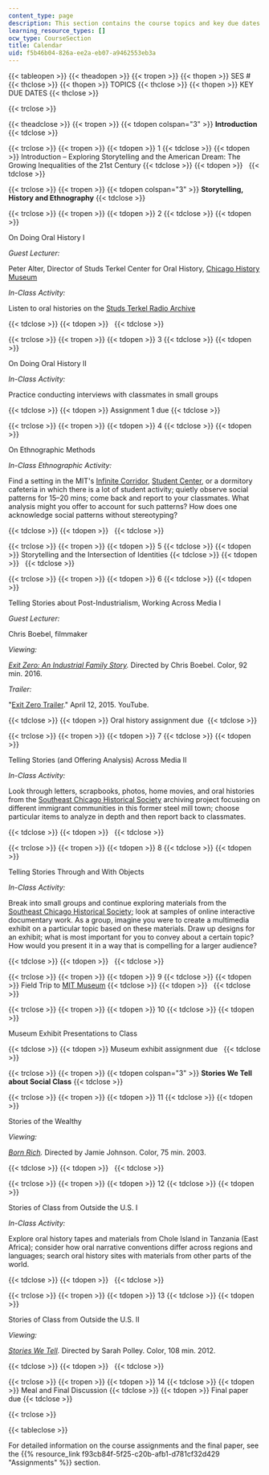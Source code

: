 ```yaml
---
content_type: page
description: This section contains the course topics and key due dates.
learning_resource_types: []
ocw_type: CourseSection
title: Calendar
uid: f5b46b04-826a-ee2a-eb07-a9462553eb3a
---
```


{{< tableopen >}}
{{< theadopen >}}
{{< tropen >}}
{{< thopen >}}
SES #
{{< thclose >}}
{{< thopen >}}
TOPICS
{{< thclose >}}
{{< thopen >}}
KEY DUE DATES
{{< thclose >}}

{{< trclose >}}

{{< theadclose >}}
{{< tropen >}}
{{< tdopen colspan="3" >}}
**Introduction**
{{< tdclose >}}

{{< trclose >}}
{{< tropen >}}
{{< tdopen >}}
1
{{< tdclose >}}
{{< tdopen >}}
Introduction – Exploring Storytelling and the American Dream: The Growing Inequalities of the 21st Century
{{< tdclose >}}
{{< tdopen >}}
 
{{< tdclose >}}

{{< trclose >}}
{{< tropen >}}
{{< tdopen colspan="3" >}}
**Storytelling, History and Ethnography**
{{< tdclose >}}

{{< trclose >}}
{{< tropen >}}
{{< tdopen >}}
2
{{< tdclose >}}
{{< tdopen >}}


On Doing Oral History I

_Guest Lecturer:_ 

Peter Alter, Director of Studs Terkel Center for Oral History, [Chicago History Museum](https://www.chicagohistory.org/studsterkel/)

_In-Class Activity:_

Listen to oral histories on the [Studs Terkel Radio Archive](https://studsterkel.wfmt.com/)


{{< tdclose >}}
{{< tdopen >}}
 
{{< tdclose >}}

{{< trclose >}}
{{< tropen >}}
{{< tdopen >}}
3
{{< tdclose >}}
{{< tdopen >}}


On Doing Oral History II

_In-Class Activity:_

Practice conducting interviews with classmates in small groups


{{< tdclose >}}
{{< tdopen >}}
Assignment 1 due
{{< tdclose >}}

{{< trclose >}}
{{< tropen >}}
{{< tdopen >}}
4
{{< tdclose >}}
{{< tdopen >}}


On Ethnographic Methods

_In-Class Ethnographic Activity:_

Find a setting in the MIT's [Infinite Corridor](https://mitadmissions.org/help/faq/infinite-corridor/), [Student Center](https://studentlife.mit.edu/cac/stratton-student-center), or a dormitory cafeteria in which there is a lot of student activity; quietly observe social patterns for 15–20 mins; come back and report to your classmates. What analysis might you offer to account for such patterns? How does one acknowledge social patterns without stereotyping?


{{< tdclose >}}
{{< tdopen >}}
 
{{< tdclose >}}

{{< trclose >}}
{{< tropen >}}
{{< tdopen >}}
5
{{< tdclose >}}
{{< tdopen >}}
Storytelling and the Intersection of Identities
{{< tdclose >}}
{{< tdopen >}}
 
{{< tdclose >}}

{{< trclose >}}
{{< tropen >}}
{{< tdopen >}}
6
{{< tdclose >}}
{{< tdopen >}}


Telling Stories about Post-Industrialism, Working Across Media I

_Guest Lecturer:_ 

Chris Boebel, filmmaker

_Viewing:_

_[Exit Zero: An Industrial Family Story](http://societyforvisualanthropology.org/mediafestival/exit-zero-industrial-family-story/)._ Directed by Chris Boebel. Color, 92 min. 2016.

_Trailer:_

"[Exit Zero Trailer](https://www.youtube.com/watch?v=2RWNi-NVbMw&feature=youtu.be)." April 12, 2015. YouTube.


{{< tdclose >}}
{{< tdopen >}}
Oral history assignment due 
{{< tdclose >}}

{{< trclose >}}
{{< tropen >}}
{{< tdopen >}}
7
{{< tdclose >}}
{{< tdopen >}}


Telling Stories (and Offering Analysis) Across Media II

_In-Class Activity:_

Look through letters, scrapbooks, photos, home movies, and oral histories from the [Southeast Chicago Historical Society](http://www.pullman-museum.org/ihaccr/sechs.html) archiving project focusing on different immigrant communities in this former steel mill town; choose particular items to analyze in depth and then report back to classmates.


{{< tdclose >}}
{{< tdopen >}}
 
{{< tdclose >}}

{{< trclose >}}
{{< tropen >}}
{{< tdopen >}}
8
{{< tdclose >}}
{{< tdopen >}}


Telling Stories Through and With Objects

_In-Class Activity:_

Break into small groups and continue exploring materials from the [Southeast Chicago Historical Society](http://www.pullman-museum.org/ihaccr/sechs.html); look at samples of online interactive documentary work. As a group, imagine you were to create a multimedia exhibit on a particular topic based on these materials. Draw up designs for an exhibit; what is most important for you to convey about a certain topic? How would you present it in a way that is compelling for a larger audience?


{{< tdclose >}}
{{< tdopen >}}
 
{{< tdclose >}}

{{< trclose >}}
{{< tropen >}}
{{< tdopen >}}
9
{{< tdclose >}}
{{< tdopen >}}
Field Trip to [MIT Museum](https://mitmuseum.mit.edu/)
{{< tdclose >}}
{{< tdopen >}}
 
{{< tdclose >}}

{{< trclose >}}
{{< tropen >}}
{{< tdopen >}}
10
{{< tdclose >}}
{{< tdopen >}}


Museum Exhibit Presentations to Class


{{< tdclose >}}
{{< tdopen >}}
Museum exhibit assignment due  
{{< tdclose >}}

{{< trclose >}}
{{< tropen >}}
{{< tdopen colspan="3" >}}
**Stories We Tell about Social Class**
{{< tdclose >}}

{{< trclose >}}
{{< tropen >}}
{{< tdopen >}}
11
{{< tdclose >}}
{{< tdopen >}}


Stories of the Wealthy

_Viewing:_

_[Born Rich](https://www.imdb.com/title/tt0342143/?ref_=fn_al_tt_1)._ Directed by Jamie Johnson. Color, 75 min. 2003.


{{< tdclose >}}
{{< tdopen >}}
 
{{< tdclose >}}

{{< trclose >}}
{{< tropen >}}
{{< tdopen >}}
12
{{< tdclose >}}
{{< tdopen >}}


Stories of Class from Outside the U.S. I

_In-Class Activity:_

Explore oral history tapes and materials from Chole Island in Tanzania (East Africa); consider how oral narrative conventions differ across regions and languages; search oral history sites with materials from other parts of the world.


{{< tdclose >}}
{{< tdopen >}}
 
{{< tdclose >}}

{{< trclose >}}
{{< tropen >}}
{{< tdopen >}}
13
{{< tdclose >}}
{{< tdopen >}}


Stories of Class from Outside the U.S. II

_Viewing:_

_[Stories We Tell](https://www.imdb.com/title/tt2366450/?ref_=nv_sr_1)._ Directed by Sarah Polley. Color, 108 min. 2012.


{{< tdclose >}}
{{< tdopen >}}
 
{{< tdclose >}}

{{< trclose >}}
{{< tropen >}}
{{< tdopen >}}
14
{{< tdclose >}}
{{< tdopen >}}
Meal and Final Discussion
{{< tdclose >}}
{{< tdopen >}}
Final paper due
{{< tdclose >}}

{{< trclose >}}

{{< tableclose >}}

For detailed information on the course assignments and the final paper, see the {{% resource_link f93cb84f-5f25-c20b-afb1-d781cf32d429 "Assignments" %}} section.